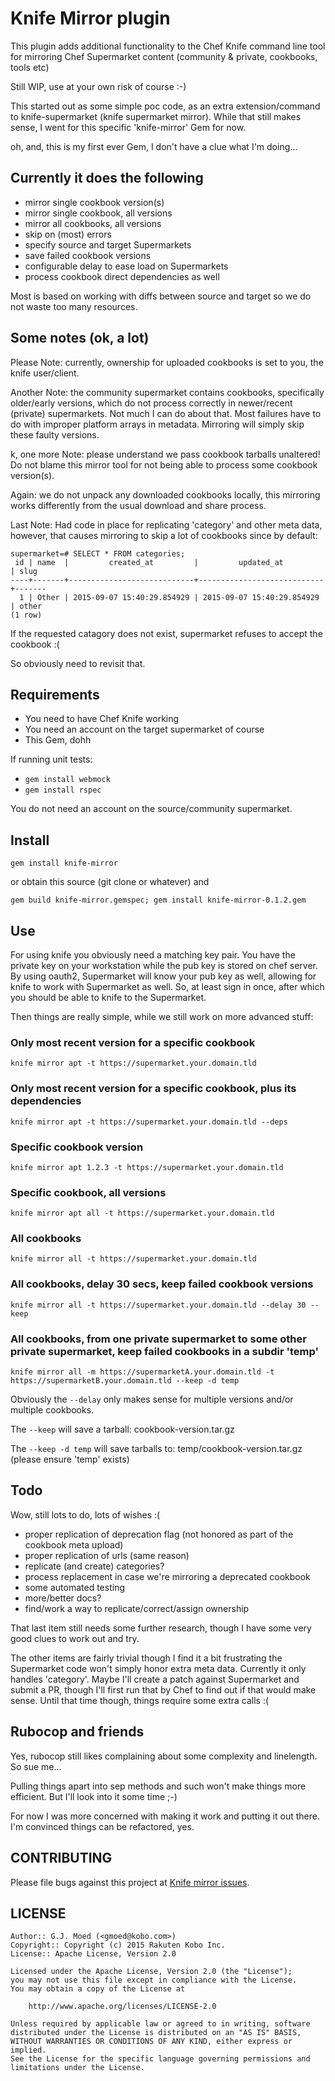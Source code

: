 # Knife Mirror plugin

This plugin adds additional functionality to the Chef Knife command line tool for mirroring Chef Supermarket content (community &amp; private, cookbooks, tools etc)

Still WIP, use at your own risk of course :-)

This started out as some simple poc code, as an extra extension/command to knife-supermarket (knife supermarket mirror).
While that still makes sense, I went for this specific 'knife-mirror' Gem for now.

oh, and, this is my first ever Gem, I don't have a clue what I'm doing...

## Currently it does the following

- mirror single cookbook version(s)
- mirror single cookbook, all versions
- mirror all cookbooks, all versions
- skip on (most) errors
- specify source and target Supermarkets
- save failed cookbook versions
- configurable delay to ease load on Supermarkets
- process cookbook direct dependencies as well

Most is based on working with diffs between source and target so we do not waste too many resources.

## Some notes (ok, a lot)

Please Note: currently, ownership for uploaded cookbooks is set to you, the knife user/client.

Another Note: the community supermarket contains cookbooks, specifically older/early versions, which do not process correctly in newer/recent (private) supermarkets.
Not much I can do about that. Most failures have to do with improper platform arrays in metadata.
Mirroring will simply skip these faulty versions.

k, one more Note: please understand we pass cookbook tarballs unaltered! Do not blame this mirror tool for not being able to process some cookbook version(s).

Again: we do not unpack any downloaded cookbooks locally, this mirroring works differently from the usual download and share process.

Last Note: Had code in place for replicating 'category' and other meta data, however, that causes mirroring to skip a lot of cookbooks since by default:

```
supermarket=# SELECT * FROM categories;
 id | name  |         created_at         |         updated_at         | slug
----+-------+----------------------------+----------------------------+-------
  1 | Other | 2015-09-07 15:40:29.854929 | 2015-09-07 15:40:29.854929 | other
(1 row)
```

If the requested catagory does not exist, supermarket refuses to accept the cookbook :(

So obviously need to revisit that.

## Requirements

- You need to have Chef Knife working
- You need an account on the target supermarket of course
- This Gem, dohh

If running unit tests:
- `gem install webmock`
- `gem install rspec`

You do not need an account on the source/community supermarket.

## Install

```
gem install knife-mirror
```

or obtain this source (git clone or whatever) and

```
gem build knife-mirror.gemspec; gem install knife-mirror-0.1.2.gem
```

## Use

For using knife you obviously need a matching key pair.
You have the private key on your workstation while the pub key is stored on chef server.
By using oauth2, Supermarket will know your pub key as well, allowing for knife to work with Supermarket as well.
So, at least sign in once, after which you should be able to knife to the Supermarket.

Then things are really simple, while we still work on more advanced stuff:

### Only most recent version for a specific cookbook

```
knife mirror apt -t https://supermarket.your.domain.tld
```

### Only most recent version for a specific cookbook, plus its dependencies

```
knife mirror apt -t https://supermarket.your.domain.tld --deps
```

### Specific cookbook version

```
knife mirror apt 1.2.3 -t https://supermarket.your.domain.tld
```

### Specific cookbook, all versions

```
knife mirror apt all -t https://supermarket.your.domain.tld
```

### All cookbooks

```
knife mirror all -t https://supermarket.your.domain.tld
```

### All cookbooks, delay 30 secs, keep failed cookbook versions

```
knife mirror all -t https://supermarket.your.domain.tld --delay 30 --keep
```

### All cookbooks, from one private supermarket to some other private supermarket, keep failed cookbooks in a subdir 'temp'

```
knife mirror all -m https://supermarketA.your.domain.tld -t https://supermarketB.your.domain.tld --keep -d temp
```

Obviously the ```--delay``` only makes sense for multiple versions and/or multiple cookbooks.

The ```--keep``` will save a tarball: cookbook-version.tar.gz

The ```--keep -d temp``` will save tarballs to: temp/cookbook-version.tar.gz (please ensure 'temp' exists)

## Todo

Wow, still lots to do, lots of wishes :(

- proper replication of deprecation flag (not honored as part of the cookbook meta upload)
- proper replication of urls (same reason)
- replicate (and create) categories?
- process replacement in case we're mirroring a deprecated cookbook
- some automated testing
- more/better docs?
- find/work a way to replicate/correct/assign ownership

That last item still needs some further research, though I have some very good clues to work out and try.

The other items are fairly trivial though I find it a bit frustrating the Supermarket code won't simply honor extra meta data. Currently it only handles 'category'.
Maybe I'll create a patch against Supermarket and submit a PR, though I'll first run that by Chef to find out if that would make sense.
Until that time though, things require some extra calls :(

## Rubocop and friends

Yes, rubocop still likes complaining about some complexity and linelength. So sue me...

Pulling things apart into sep methods and such won't make things more efficient. But I'll look into it some time ;-)

For now I was more concerned with making it work and putting it out there. I'm convinced things can be refactored, yes.

## CONTRIBUTING

Please file bugs against this project at [Knife mirror issues](https://github.com/gjmoed/knife-mirror/issues).

## LICENSE

```
Author:: G.J. Moed (<gmoed@kobo.com>)
Copyright:: Copyright (c) 2015 Rakuten Kobo Inc.
License:: Apache License, Version 2.0

Licensed under the Apache License, Version 2.0 (the "License");
you may not use this file except in compliance with the License.
You may obtain a copy of the License at

    http://www.apache.org/licenses/LICENSE-2.0

Unless required by applicable law or agreed to in writing, software
distributed under the License is distributed on an "AS IS" BASIS,
WITHOUT WARRANTIES OR CONDITIONS OF ANY KIND, either express or implied.
See the License for the specific language governing permissions and
limitations under the License.
```
